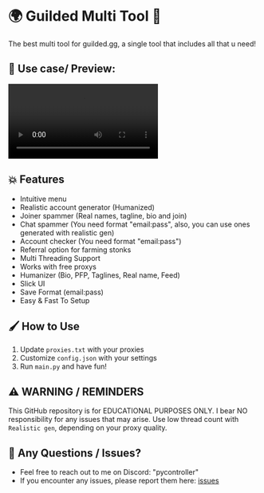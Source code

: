 # 🌍 Guilded Multi Tool 🚀

The best multi tool for guilded.gg, a single tool that includes all that u need!

## 🎥 Use case/ Preview:

![Guilded](https://cdn.discordapp.com/attachments/1140404163889602620/1149726081859977326/PyGG_on_Top.mp4)

## 💥 Features
- Intuitive menu
- Realistic account generator (Humanized)
- Joiner spammer (Real names, tagline, bio and join)
- Chat spammer (You need format "email:pass", also, you can use ones generated with realistic gen)
- Account checker (You need format "email:pass")
- Referral option for farming stonks
- Multi Threading Support
- Works with free proxys
- Humanizer (Bio, PFP, Taglines, Real name, Feed)
- Slick UI
- Save Format (email:pass)
- Easy & Fast To Setup

## 🖌️ How to Use
1. Update `proxies.txt` with your proxies
2. Customize `config.json` with your settings
3. Run `main.py` and have fun!

## ⚠️ WARNING / REMINDERS
This GitHub repository is for EDUCATIONAL PURPOSES ONLY. I bear NO responsibility for any issues that may arise.
Use low thread count with `Realistic gen`, depending on your proxy quality.

## 🎉 Any Questions / Issues?

- Feel free to reach out to me on Discord: "pycontroller"
- If you encounter any issues, please report them here: [issues](https://github.com/PyController/guilded-multi-tool/issues/new)

